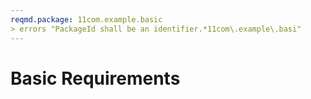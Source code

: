 ```yaml
---
reqmd.package: 11com.example.basic
> errors "PackageId shall be an identifier.*11com\.example\.basi"
---
```


# Basic Requirements

